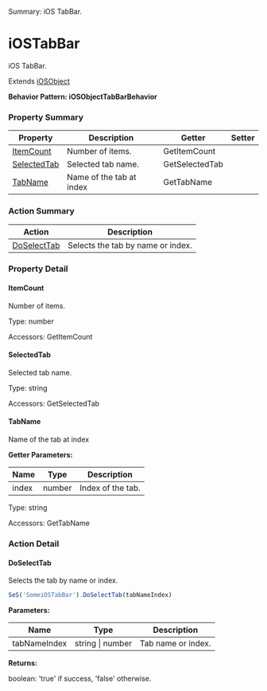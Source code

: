 Summary: iOS TabBar.

# iOSTabBar

iOS TabBar.
 
Extends [iOSObject](iOSObject.md)





**Behavior Pattern: iOSObjectTabBarBehavior**


<!-- ============================== property summary ========================== -->

  

### Property Summary

| **Property** | **Description** | **Getter** | **Setter** |
| ------------ | --------------- | ---------- | ---------- |
| [ItemCount](#itemcount) | Number of items. | GetItemCount |  |
| [SelectedTab](#selectedtab) | Selected tab name. | GetSelectedTab |  |
| [TabName](#tabname) | Name of the tab at index | GetTabName |  |



  
<!-- ============================== action summary ========================== -->



### Action Summary

|  **Action** | **Description** | 
| ----------- | --------------- |
|  [DoSelectTab](#doselecttab) | Selects the tab by name or index. |




<!-- ============================== property detail ========================== -->
  
### Property Detail
    
<a name="ItemCount"></a>
#### ItemCount


Number of items.

      
  
      
Type: number
      
      
Accessors: GetItemCount
      
    
<a name="SelectedTab"></a>
#### SelectedTab


Selected tab name.

      
  
      
Type: string
      
      
Accessors: GetSelectedTab
      
    
<a name="TabName"></a>
#### TabName


Name of the tab at index

      
**Getter Parameters:**

| **Name** | **Type** | **Description** |
| -------- | -------- | --------------- |  
| index | number | Index of the tab. |


  
      
Type: string
      
      
Accessors: GetTabName
      
    
  
  
<!-- ============================== action detail ========================== -->
  
### Action Detail
    
<a name="DoSelectTab"></a>    
#### DoSelectTab

Selects the tab by name or index.

```javascript
SeS('SomeiOSTabBar').DoSelectTab(tabNameIndex)
```


**Parameters:**

|  **Name** | **Type** | **Description** |
| ---------- | -------- | --------------- |
| tabNameIndex | string \| number |  Tab name or index. |




**Returns:**

boolean: 'true' if success, 'false' otherwise.



<a name="see.also.iostabbar.doselecttab"></a>

  

